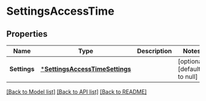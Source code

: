 # SettingsAccessTime

## Properties
Name | Type | Description | Notes
------------ | ------------- | ------------- | -------------
**Settings** | [***SettingsAccessTimeSettings**](SettingsAccessTimeSettings.md) |  | [optional] [default to null]

[[Back to Model list]](../README.md#documentation-for-models) [[Back to API list]](../README.md#documentation-for-api-endpoints) [[Back to README]](../README.md)


